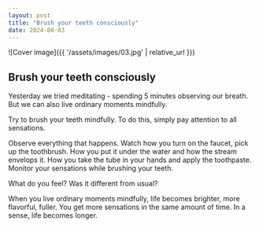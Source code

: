 ```yaml
---
layout: post
title: "Brush your teeth consciously"
date: 2024-08-03
---
```


![Cover image]({{ '/assets/images/03.jpg' | relative_url }})

## Brush your teeth consciously

Yesterday we tried meditating - spending 5 minutes observing our breath. But we can also live ordinary moments mindfully.

Try to brush your teeth mindfully. To do this, simply pay attention to all sensations.

Observe everything that happens. Watch how you turn on the faucet, pick up the toothbrush. How you put it under the water and how the stream envelops it. How you take the tube in your hands and apply the toothpaste. Monitor your sensations while brushing your teeth.

What do you feel? Was it different from usual?

When you live ordinary moments mindfully, life becomes brighter, more flavorful, fuller. You get more sensations in the same amount of time. In a sense, life becomes longer.